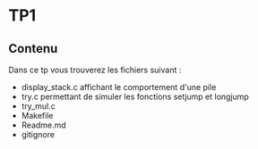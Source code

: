 # TP1

## Contenu

Dans ce tp vous trouverez les fichiers suivant : 

- display_stack.c affichant le comportement d'une pile
- try.c permettant de simuler les fonctions setjump et longjump
- try_mul.c
- Makefile
- Readme.md
- gitignore